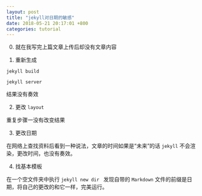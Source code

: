 ```yaml
---
layout: post
title: "jekyll对日期的敏感"
date: 2018-05-21 20:17:01 +800
categories: tutorial
---
```


0. 就在我写完上篇文章上传后却没有文章内容

1. 重新生成

 <code>jekyll build </code>

 <code>jekyll server </code>

 结果没有奏效

2. 更改 `layout` 

重复步骤一没有改变结果

3. 更改日期

在网络上查找资料后看到一种说法，文章的时间如果是“未来”的话 `jekyll` 不会渲染，更改时间，也没有奏效。

4. 找基本模板

在一个空文件夹中执行 <code>jekyll new dir </code> 发现自带的 `Markdown` 文件的前缀是日期，将自己的更改的和它一样，完美运行。 